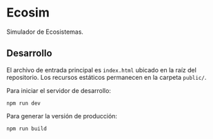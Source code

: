 # Ecosim

Simulador de Ecosistemas.

## Desarrollo

El archivo de entrada principal es `index.html` ubicado en la raíz del repositorio. Los recursos estáticos permanecen en la carpeta `public/`.

Para iniciar el servidor de desarrollo:

```
npm run dev
```

Para generar la versión de producción:

```
npm run build
```
